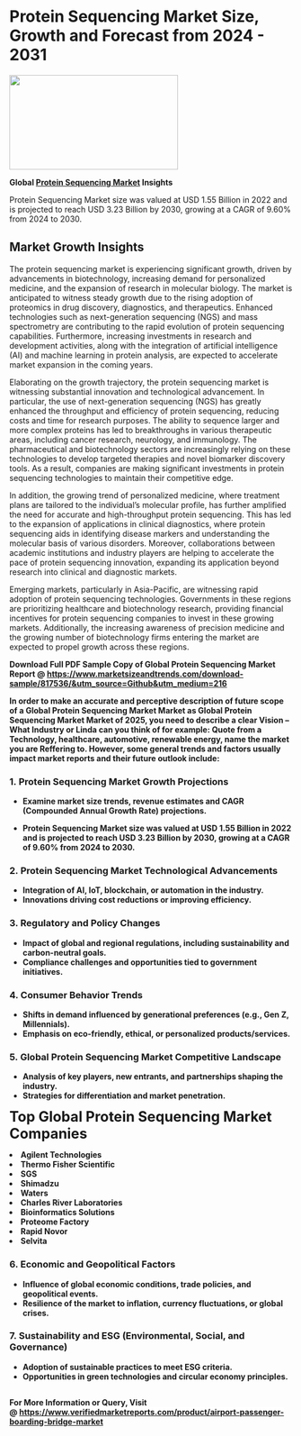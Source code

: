 <H1>Protein Sequencing Market Size, Growth and Forecast from 2024 - 2031</H1><img class="aligncenter size-medium wp-image-584254" src="https://thirdeyenews.in/wp-content/uploads/2024/09/Global-Market-Research-300x168.jpeg" alt="" width="300" height="168" /><p><strong>Global&nbsp;<a href="https://www.marketsizeandtrends.com/download-sample/817536/&amp;utm_source=Github&utm_medium=216">Protein Sequencing Market</a> Insights</strong></p><p>Protein Sequencing Market size was valued at USD 1.55 Billion in 2022 and is projected to reach USD 3.23 Billion by 2030, growing at a CAGR of 9.60% from 2024 to 2030.</p><p><h2>Market Growth Insights</h2> <p>The protein sequencing market is experiencing significant growth, driven by advancements in biotechnology, increasing demand for personalized medicine, and the expansion of research in molecular biology. The market is anticipated to witness steady growth due to the rising adoption of proteomics in drug discovery, diagnostics, and therapeutics. Enhanced technologies such as next-generation sequencing (NGS) and mass spectrometry are contributing to the rapid evolution of protein sequencing capabilities. Furthermore, increasing investments in research and development activities, along with the integration of artificial intelligence (AI) and machine learning in protein analysis, are expected to accelerate market expansion in the coming years.</p> <p><strong></strong></p> <p>Elaborating on the growth trajectory, the protein sequencing market is witnessing substantial innovation and technological advancement. In particular, the use of next-generation sequencing (NGS) has greatly enhanced the throughput and efficiency of protein sequencing, reducing costs and time for research purposes. The ability to sequence larger and more complex proteins has led to breakthroughs in various therapeutic areas, including cancer research, neurology, and immunology. The pharmaceutical and biotechnology sectors are increasingly relying on these technologies to develop targeted therapies and novel biomarker discovery tools. As a result, companies are making significant investments in protein sequencing technologies to maintain their competitive edge.</p> <p>In addition, the growing trend of personalized medicine, where treatment plans are tailored to the individual’s molecular profile, has further amplified the need for accurate and high-throughput protein sequencing. This has led to the expansion of applications in clinical diagnostics, where protein sequencing aids in identifying disease markers and understanding the molecular basis of various disorders. Moreover, collaborations between academic institutions and industry players are helping to accelerate the pace of protein sequencing innovation, expanding its application beyond research into clinical and diagnostic markets.</p> <p>Emerging markets, particularly in Asia-Pacific, are witnessing rapid adoption of protein sequencing technologies. Governments in these regions are prioritizing healthcare and biotechnology research, providing financial incentives for protein sequencing companies to invest in these growing markets. Additionally, the increasing awareness of precision medicine and the growing number of biotechnology firms entering the market are expected to propel growth across these regions.</p> <p><strong></p><p><span class=""><strong>Download Full PDF Sample Copy of Global Protein Sequencing Market Report</strong> @ <a href="https://www.marketsizeandtrends.com/download-sample/817536/&amp;utm_source=Github&utm_medium=216" target="_blank">https://www.marketsizeandtrends.com/download-sample/817536/&amp;utm_source=Github&utm_medium=216</a></span></p><p>In order to make an accurate and perceptive description of future scope of a Global&nbsp;Protein Sequencing Market Market as Global&nbsp;Protein Sequencing Market Market of 2025, you need to describe a clear Vision &ndash; What Industry or Linda can you think of for example: Quote from a Technology, healthcare, automotive, renewable energy, name the market you are Reffering to. However, some general trends and factors usually impact market reports and their future outlook include:</p><h3>1.&nbsp;<strong>Protein Sequencing Market Growth Projections</strong></h3><ul><li>Examine market size trends, revenue estimates and CAGR (Compounded Annual Growth Rate) projections.</li><li><p>Protein Sequencing Market size was valued at USD 1.55 Billion in 2022 and is projected to reach USD 3.23 Billion by 2030, growing at a CAGR of 9.60% from 2024 to 2030.</p></li></ul><h3>2.&nbsp;<strong>Protein Sequencing Market Technological Advancements</strong></h3><ul><li>Integration of AI, IoT, blockchain, or automation in the industry.</li><li>Innovations driving cost reductions or improving efficiency.</li></ul><h3>3.&nbsp;<strong>Regulatory and Policy Changes</strong></h3><ul><li>Impact of global and regional regulations, including sustainability and carbon-neutral goals.</li><li>Compliance challenges and opportunities tied to government initiatives.</li></ul><h3>4.&nbsp;<strong>Consumer Behavior Trends</strong></h3><ul><li>Shifts in demand influenced by generational preferences (e.g., Gen Z, Millennials).</li><li>Emphasis on eco-friendly, ethical, or personalized products/services.</li></ul><h3>5.&nbsp;<strong>Global Protein Sequencing Market Competitive Landscape</strong></h3><ul><li>Analysis of key players, new entrants, and partnerships shaping the industry.</li><li>Strategies for differentiation and market penetration.</li></ul><p data-pm-slice="1 1 []"><span style="color: inherit; font-family: inherit; font-size: 25px;">Top Global Protein Sequencing Market Companies</span></p><div class="" data-test-id=""><p><li>Agilent Technologies</li><li> Thermo Fisher Scientific</li><li> SGS</li><li> Shimadzu</li><li> Waters</li><li> Charles River Laboratories</li><li> Bioinformatics Solutions</li><li> Proteome Factory</li><li> Rapid Novor</li><li> Selvita</li></p></div><h3>6.&nbsp;<strong>Economic and Geopolitical Factors</strong></h3><ul><li>Influence of global economic conditions, trade policies, and geopolitical events.</li><li>Resilience of the market to inflation, currency fluctuations, or global crises.</li></ul><h3>7.&nbsp;<strong>Sustainability and ESG (Environmental, Social, and Governance)</strong></h3><ul><li>Adoption of sustainable practices to meet ESG criteria.</li><li>Opportunities in green technologies and circular economy principles.</li></ul><h2><strong style="font-size: 14px;">For More Information or Query, Visit @&nbsp;</strong><a style="background-color: #ffffff; font-size: 14px;" href="https://www.marketsizeandtrends.com/report/protein-sequencing-market/" target="_blank">https://www.verifiedmarketreports.com/product/airport-passenger-boarding-bridge-market</a></h2>
